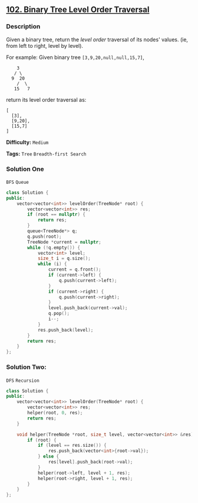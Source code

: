 ## [102. Binary Tree Level Order Traversal](https://leetcode.com/problems/binary-tree-level-order-traversal/)

### Description

Given a binary tree, return the _level order_ traversal of its nodes' values. (ie, from left to right, level by level).

For example:
Given binary tree `[3,9,20,null,null,15,7]`,

```
    3
   / \
  9  20
    /  \
   15   7

```

return its level order traversal as:

```
[
  [3],
  [9,20],
  [15,7]
]
```

**Difficulty:** `Medium`

**Tags:** `Tree` `Breadth-first Search`

### Solution One

`BFS` `Queue`

```c++
class Solution {
public:
    vector<vector<int>> levelOrder(TreeNode* root) {
        vector<vector<int>> res;
        if (root == nullptr) {
            return res;
        }
        queue<TreeNode*> q;
        q.push(root);
        TreeNode *current = nullptr;
        while (!q.empty()) {
            vector<int> level;
            size_t i = q.size();
            while (i) {
                current = q.front();
                if (current->left) {
                    q.push(current->left);
                }
                if (current->right) {
                    q.push(current->right);
                }
                level.push_back(current->val);
                q.pop();
                i--;
            }
            res.push_back(level);
        }
        return res;
    }
};
```

### Solution Two:

`DFS` `Recursion`

```c++
class Solution {
public:
    vector<vector<int>> levelOrder(TreeNode* root) {
        vector<vector<int>> res;
        helper(root, 0, res);
        return res;
    }

    void helper(TreeNode *root, size_t level, vector<vector<int>> &res) {
        if (root) {
            if (level == res.size()) {
                res.push_back(vector<int>{root->val});
            } else {
                res[level].push_back(root->val);
            }
            helper(root->left, level + 1, res);
            helper(root->right, level + 1, res);
        }
    }
};
```
